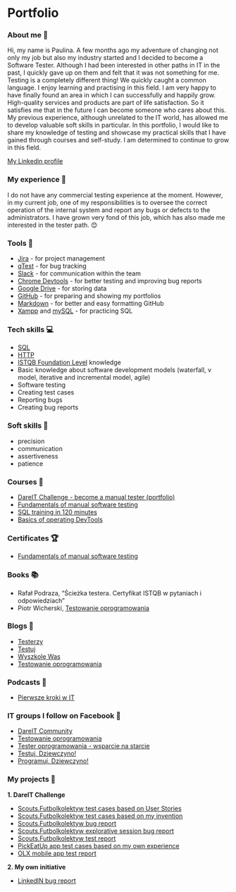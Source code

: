# Portfolio

### About me :wave:
Hi, my name is Paulina. A few months ago my adventure of changing not only my job but also my industry started and I decided to become a Software Tester. Although I had been interested in other paths in IT in the past, I quickly gave up on them and felt that it was not something for me. Testing is a completely different thing! We quickly caught a common language. I enjoy learning and practising in this field. I am very happy to have finally found an area in which I can successfully and happily grow. High-quality services and products are part of life satisfaction. So it satisfies me that in the future I can become someone who cares about this. My previous experience, although unrelated to the IT world, has allowed me to develop valuable soft skills in particular. In this portfolio, I would like to share my knowledge of testing and showcase my practical skills that I have gained through courses and self-study. I am determined to continue to grow in this field.

[My Linkedin profile](https://www.linkedin.com/in/paulina-rybicka/)

### My experience :office:
I do not have any commercial testing experience at the moment. However, in my current job, one of my responsibilities is to oversee the correct operation of the internal system and report any bugs or defects to the administrators. I have grown very fond of this job, which has also made me interested in the tester path. :blush:

### Tools :wrench:
* [Jira](https://www.atlassian.com/pl/software/jira) - for project management
* [qTest](https://www.tricentis.com/products/unified-test-management-qtest/test-case-manager) - for bug tracking
* [Slack](https://slack.com/) - for communication within the team
* [Chrome Devtools](https://developer.chrome.com/docs/devtools/) - for better testing and improving bug reports
* [Google Drive](https://www.google.com/intl/pl_pl/drive/) - for storing data
* [GitHub](https://github.com/) - for preparing and showing my portfolios
* [Markdown](https://docs.github.com/en/get-started/writing-on-github/getting-started-with-writing-and-formatting-on-github/basic-writing-and-formatting-syntax) - for better and easy formatting GitHub
* [Xampp](https://www.apachefriends.org/pl/index.html) and [mySQL](https://www.mysql.com/) - for practicing SQL

### Tech skills :computer:
* [SQL](https://support.microsoft.com/pl-pl/office/j%C4%99zyk-access-sql-podstawowe-poj%C4%99cia-s%C5%82ownictwo-i-sk%C5%82adnia-444d0303-cde1-424e-9a74-e8dc3e460671)
* [HTTP](https://jchost.pl/blog/http-odpowiedzi-bledy/)
* [ISTQB Foundation Level](https://sjsi.org/ist-qb/do-pobrania/) knowledge
* Basic knowledge about software development models (waterfall, v model, iterative and incremental model, agile)
* Software testing
* Creating test cases
* Reporting bugs
* Creating bug reports

### Soft skills :file_folder:
* precision
* communication
* assertiveness
* patience

### Courses :notebook:
* [DareIT Challenge - become a manual tester (portfolio)](https://github.com/PaulaRybicka0114/challenge_portfolio_paulinarybicka)
* [Fundamentals of manual software testing](https://www.udemy.com/course/kurs-testowania-oprogramowania/)
* [SQL training in 120 minutes](https://www.kursysql.pl/szkolenie-sql-w-120-minut/)
* [Basics of operating DevTools](https://szkoleniedlaqa.pl/konsola/)

### Certificates :trophy:
* [Fundamentals of manual software testing](https://www.udemy.com/certificate/UC-cb1f1ecf-5dbb-4879-896d-469cdaa18751/)

### Books :books:
* Rafał Podraza, “Ścieżka testera. Certyfikat ISTQB w pytaniach i odpowiedziach”
* Piotr Wicherski, [Testowanie oprogramowania](https://pwicherski.gitbook.io/testowanie-oprogramowania/)

### Blogs :newspaper:
* [Testerzy](https://testerzy.pl/)
* [Testuj](https://testuj.pl/blog/)
* [Wyszkolę Was](https://www.wyszkolewas.com.pl/blog/)
* [Testowanie oprogramowania](https://testowanie-oprogramowania.pl/blog/)

### Podcasts :microphone:
* [Pierwsze kroki w IT](https://open.spotify.com/show/5G4Ykc9IwoCj4uirzGmxUh)

### IT groups I follow on Facebook :link:
* [DareIT Community](https://www.facebook.com/groups/dareit.io/)
* [Testowanie oprogramowania](https://www.facebook.com/groups/TestowanieOprogramowania/)
* [Tester oprogramowania - wsparcie na starcie](https://www.facebook.com/groups/testeroprogramowania/)
* [Testuj, Dziewczyno!](https://www.facebook.com/groups/testujdziewczyno/)
* [Programuj, Dziewczyno!](https://www.facebook.com/groups/programujdziewczyno/)

### My projects :microscope:
**1. DareIT Challenge**
* [Scouts.Futbolkolektyw test cases based on User Stories](https://docs.google.com/document/d/1xZzAiv-qPUc-sOcceb53-VZilA6fl0uwffPWm7YxOIE/edit?usp=sharing)
* [Scouts.Futbolkolektyw test cases based on my invention](https://docs.google.com/document/d/1FPu1Hi3YssMdmY61RP9hfx1K_zwJDi-lV-BI50-fq6I/edit?usp=sharing)
* [Scouts.Futbolkolektyw bug report](https://docs.google.com/spreadsheets/d/1NW57GwwUnjMHU6PSPcICeUSy3ALyG7JaiKGPpA1wJE4/edit?usp=sharing)
* [Scouts.Futbolkolektyw explorative session bug report](https://docs.google.com/spreadsheets/d/18SOzG8UrxqBPdEnDUFCoeiyL4_LCXVI-8x2n0KvR5UQ/edit#gid=0)
* [Scouts.Futbolkolektyw test report](https://docs.google.com/document/d/1pV_uc5rgfgzhnrVOhAIunLe-NPP7Kt1eJiM27s-mhgY/edit?usp=sharing)
* [PickEatUp app test cases based on my own experience](https://docs.google.com/document/d/1ggp4R4D1-amPfFjD827dhJ1Jy-3eLA9R2AbQxq7ZL14/edit?usp=sharing)
* [OLX mobile app test report](https://docs.google.com/document/d/1fv_nl57rsRwwreASlPdg1hk3m2VJ0tnw68ZXmIE2W7Q/edit?usp=sharing)

**2. My own initiative**

* [LinkedIN bug report](https://docs.google.com/spreadsheets/d/1LKgGF3Kazg637a0oggHmv3_tq3ykNbppRYKYbNhl-Zc/edit?usp=sharing)
